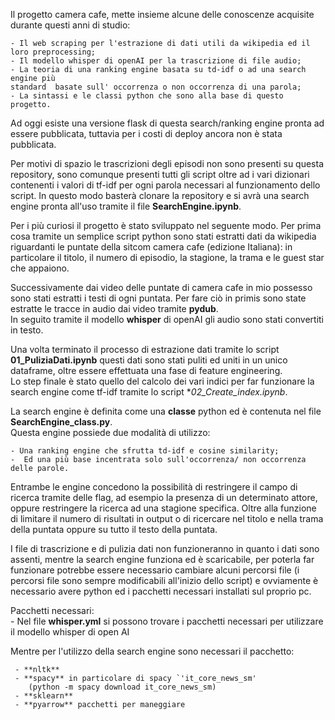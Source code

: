Il progetto camera cafe, mette insieme alcune delle  conoscenze acquisite durante questi anni di studio:

	- Il web scraping per l'estrazione di dati utili da wikipedia ed il loro preprocessing;			
	- Il modello whisper di openAI per la trascrizione di file audio;			
	- La teoria di una ranking engine basata su td-idf o ad una search engine più 	
	standard  basate sull' occorrenza o non occorrenza di una parola;		
	- La sintassi e le classi python che sono alla base di questo progetto.		

Ad oggi esiste una versione flask di questa search/ranking engine pronta ad essere pubblicata, tuttavia per i costi di deploy ancora non è stata pubblicata.

Per motivi di  spazio  le trascrizioni degli episodi  non sono presenti su questa repository, sono comunque presenti tutti gli script oltre ad  i vari dizionari contenenti i valori di tf-idf per ogni parola necessari al funzionamento dello script.
In questo modo basterà clonare la repository e si avrà una search engine pronta all'uso tramite il file **SearchEngine.ipynb**.


Per i più curiosi il progetto è stato sviluppato nel seguente modo.
Per prima cosa tramite un semplice script python sono stati estratti dati da wikipedia riguardanti le puntate della sitcom camera cafe (edizione Italiana): in particolare il titolo, il numero di episodio, la stagione, la trama e le guest star che appaiono.

Successivamente dai video delle puntate di camera cafe in mio possesso sono stati estratti i testi di ogni puntata.
Per fare ciò in primis sono state estratte le tracce in audio dai video tramite **pydub**.	
In seguito tramite il modello **whisper** di openAI gli audio sono stati convertiti in testo.

Una volta terminato il processo di estrazione dati tramite lo script **01_PuliziaDati.ipynb** questi dati sono stati puliti ed uniti in un unico dataframe, oltre essere effettuata una fase di feature engineering.	
Lo step finale è stato quello del calcolo dei vari indici  per far funzionare la search engine come tf-idf tramite lo script **02_Create_index.ipynb*.

La search engine è definita come una **classe** python ed è contenuta nel file **SearchEngine_class.py**.	
Questa engine possiede due modalità di utilizzo:	

	- Una ranking engine che sfrutta td-idf e cosine similarity;		
	-  Ed una più base incentrata solo sull'occorrenza/ non occorrenza delle parole.	


Entrambe le engine concedono la possibilità di restringere il campo di ricerca tramite delle flag, ad esempio la presenza di un determinato attore, oppure restringere la ricerca ad una stagione specifica.
Oltre alla funzione di limitare il numero di risultati in output o di ricercare nel titolo e  nella trama della puntata oppure su tutto il testo della puntata.



I file di trascrizione e di pulizia dati non funzioneranno in quanto i dati sono assenti, mentre la search engine funziona ed è scaricabile,  per poterla far funzionare potrebbe essere necessario cambiare alcuni percorsi file (i percorsi file sono sempre modificabili all'inizio dello script) e ovviamente è necessario avere python ed i pacchetti necessari installati sul proprio pc.

Pacchetti necessari:		
	- Nel file **whisper.yml** si possono trovare i pacchetti necessari per utilizzare il modello whisper di open AI	
	

Mentre per l'utilizzo della search engine sono necessari il pacchetto:		

	 - **nltk**		
	 - **spacy** in particolare di spacy `'it_core_news_sm' 		
	 	(python -m spacy download it_core_news_sm)		
	 - **sklearn**		
	 - **pyarrow** pacchetti per maneggiare 		
	




